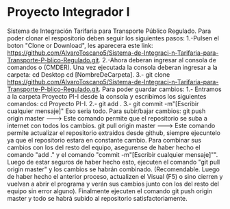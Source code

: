 # Proyecto Integrador I

Sistema de Integración Tarifaria para Transporte Público Regulado.
Para poder clonar el respositorio deben seguir los siguientes pasos: 1.-Pulsen el boton "Clone or Download", les aparecera este link: https://github.com/AlvaroToscano5/Sistema-de-Integraci-n-Tarifaria-para-Transporte-P-blico-Regulado.git. 2.-Ahora deberan ingresar al consola de comandos o (CMDER). Una vez ejecutada la consola deberan ingresar a la carpeta: cd Desktop
cd [NombreDeCarpeta].
3.- git clone https://github.com/AlvaroToscano5/Sistema-de-Integraci-n-Tarifaria-para-Transporte-P-blico-Regulado.git.
Para poder guardar cambios: 1.- Entramos a la carpeta Proyecto PI-I desde la consola y escribimos los siguientes comandos: cd Proyecto PI-I. 2.- git add . 3.- git commit -m"[Escribir cualquier mensaje]" Eso seria todo.
Para subir/bajar cambios:
git push origin master ---> Este comando permite que el repositorio se suba a internet con todos los cambios.
git pull origin master ---> Este comando permite actualizar el repositorio extraidos desde github, siempre ejecuntelo ya que el repositorio estara en constante cambio.
Para combinar sus cambios con los del resto del equipo, asegurense de haber hecho el comando "add ." y el comando "commit -m"[Escribir cualquier mensaje]"". Luego de estar seguros de haber hecho esto, ejecuten el comando "git pull origin master" y los cambios se habrán combinado. (Recomendable. Luego de haber hecho el anterior proceso, actualizen el Visual (F5) o sino cierren y vuelvan a abrir el programa y verán sus cambios junto con los del resto del equipo sin error alguno). Finalmente ejecuten el comando git push origin master y todo se habrá subido al repositorio satisfactoriamente.
